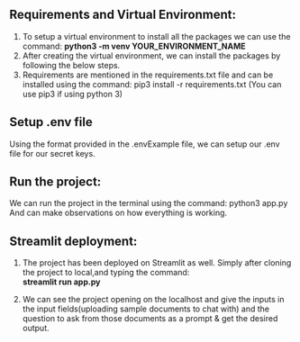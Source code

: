 ## Requirements and Virtual Environment:

1. To setup a virtual environment to install all the packages we can use the command: 
**python3 -m venv YOUR_ENVIRONMENT_NAME**
2. After creating the virtual environment, we can install the packages by following the below steps.
3. Requirements are mentioned in the requirements.txt file and can be installed using the command:  pip3 install -r requirements.txt
  (You can use pip3 if using python 3)

## Setup .env file
 Using the format provided in the .envExample file, we can setup our .env file for our secret keys.

## Run the project:
 We can run the project in the terminal using the command: python3 app.py
  And can make observations on how everything is working.

## Streamlit deployment:
1. The project has been deployed on Streamlit as well. Simply after cloning the project to local,and typing the command:       
**streamlit run app.py**
   
2. We can see the project opening on the localhost and give the inputs in the input fields(uploading sample documents to chat with) and the question to ask from those documents as a prompt & get the desired output.


